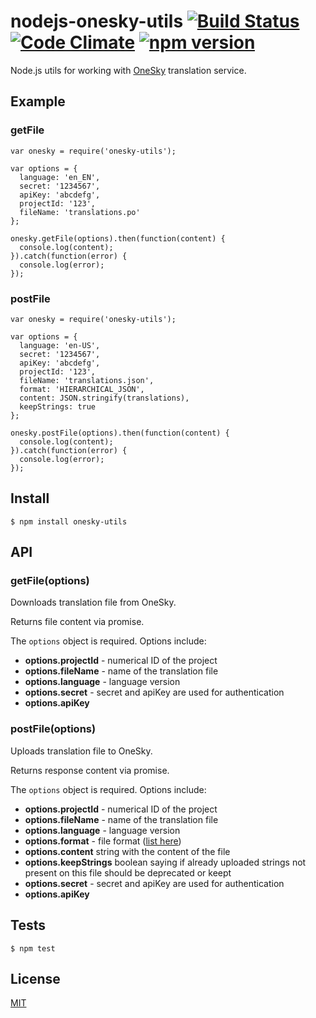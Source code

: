 # nodejs-onesky-utils [![Build Status](https://travis-ci.org/brainly/nodejs-onesky-utils.svg?branch=master)](https://travis-ci.org/brainly/nodejs-onesky-utils) [![Code Climate](https://codeclimate.com/github/brainly/nodejs-onesky-utils/badges/gpa.svg)](https://codeclimate.com/github/brainly/nodejs-onesky-utils) [![npm version](https://badge.fury.io/js/onesky-utils.svg)](http://badge.fury.io/js/onesky-utils)
Node.js utils for working with [OneSky](http://www.oneskyapp.com/) translation service.

## Example

### getFile

```
var onesky = require('onesky-utils');

var options = {
  language: 'en_EN',
  secret: '1234567',
  apiKey: 'abcdefg',
  projectId: '123',
  fileName: 'translations.po'
};

onesky.getFile(options).then(function(content) {
  console.log(content);
}).catch(function(error) {
  console.log(error);
});
```

### postFile

```
var onesky = require('onesky-utils');

var options = {
  language: 'en-US',
  secret: '1234567',
  apiKey: 'abcdefg',
  projectId: '123',
  fileName: 'translations.json',
  format: 'HIERARCHICAL_JSON',
  content: JSON.stringify(translations),
  keepStrings: true
};

onesky.postFile(options).then(function(content) {
  console.log(content);
}).catch(function(error) {
  console.log(error);
});
```

## Install

```
$ npm install onesky-utils
```

## API

### getFile(options)
Downloads translation file from OneSky.

Returns file content via promise.

The `options` object is required. Options include:

- **options.projectId** - numerical ID of the project
- **options.fileName** - name of the translation file
- **options.language** - language version
- **options.secret** - secret and apiKey are used for authentication
- **options.apiKey**

### postFile(options)
Uploads translation file to OneSky.

Returns response content via promise.

The `options` object is required. Options include:

- **options.projectId** - numerical ID of the project
- **options.fileName** - name of the translation file
- **options.language** - language version
- **options.format** - file format ([list here](https://github.com/onesky/api-documentation-platform/blob/master/reference/format.md))
- **options.content** string with the content of the file
- **options.keepStrings** boolean saying if already uploaded strings not present on this file should be deprecated or keept
- **options.secret** - secret and apiKey are used for authentication
- **options.apiKey**


## Tests

```
$ npm test
```

## License

[MIT](./LICENSE)
